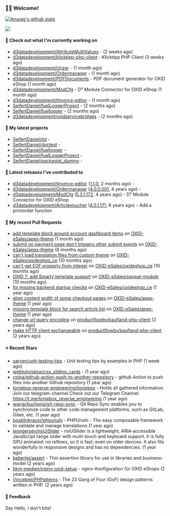 ### 🙋🏻 Welcome!

[![Anurag's github stats](https://github-readme-stats.vercel.app/api?username=seifertdaniel&show_icons=true&count_private=true)](https://github.com/anuraghazra/github-readme-stats)

![](https://github-profile-summary-cards.vercel.app/api/cards/profile-details?username=SeifertDaniel&theme=vue)

#### 👷 Check out what I'm currently working on

- [d3datadevelopment/AttributeMultiValues](https://github.com/d3datadevelopment/AttributeMultiValues) -  (2 weeks ago)
- [d3datadevelopment/klicktipp-php-client](https://github.com/d3datadevelopment/klicktipp-php-client) - Klicktipp PHP Client (3 weeks ago)
- [d3datadevelopment/Unzer](https://github.com/d3datadevelopment/Unzer) -  (1 month ago)
- [d3datadevelopment/Ordermanager](https://github.com/d3datadevelopment/Ordermanager) -  (1 month ago)
- [d3datadevelopment/PDFDocuments](https://github.com/d3datadevelopment/PDFDocuments) - PDF document generator for OXID eShop (1 month ago)
- [d3datadevelopment/ModCfg](https://github.com/d3datadevelopment/ModCfg) - D³ Module Connector for OXID eShop (1 month ago)
- [d3datadevelopment/tinymce-editor](https://github.com/d3datadevelopment/tinymce-editor) -  (1 month ago)
- [SeifertDaniel/fuelLoggerProject](https://github.com/SeifertDaniel/fuelLoggerProject) -  (2 months ago)
- [SeifertDaniel/fuellogger](https://github.com/SeifertDaniel/fuellogger) -  (2 months ago)
- [d3datadevelopment/oxidservicebridges](https://github.com/d3datadevelopment/oxidservicebridges) -  (2 months ago)

#### 🌱 My latest projects

- [SeifertDaniel/jtd](https://github.com/SeifertDaniel/jtd) - 
- [SeifertDaniel/doctest](https://github.com/SeifertDaniel/doctest) - 
- [SeifertDaniel/fuellogger](https://github.com/SeifertDaniel/fuellogger) - 
- [SeifertDaniel/fuelLoggerProject](https://github.com/SeifertDaniel/fuelLoggerProject) - 
- [SeifertDaniel/packagist_dummy](https://github.com/SeifertDaniel/packagist_dummy) - 

#### 🔭 Latest releases I've contributed to

- [d3datadevelopment/tinymce-editor](https://github.com/d3datadevelopment/tinymce-editor) ([1.1.0](https://github.com/d3datadevelopment/tinymce-editor/releases/tag/1.1.0), 2 months ago) - 
- [d3datadevelopment/Ordermanager](https://github.com/d3datadevelopment/Ordermanager) ([4.0.0.001](https://github.com/d3datadevelopment/Ordermanager/releases/tag/4.0.0.001), 4 years ago) - 
- [d3datadevelopment/ModCfg](https://github.com/d3datadevelopment/ModCfg) ([5.3.1.172](https://github.com/d3datadevelopment/ModCfg/releases/tag/5.3.1.172), 4 years ago) - D³ Module Connector for OXID eShop
- [d3datadevelopment/Articlevoucher](https://github.com/d3datadevelopment/Articlevoucher) ([4.0.1.171](https://github.com/d3datadevelopment/Articlevoucher/releases/tag/4.0.1.171), 6 years ago) - Add a printorder function

#### 🔨 My recent Pull Requests

- [add template block around account dashboard items](https://github.com/OXID-eSales/apex-theme/pull/66) on [OXID-eSales/apex-theme](https://github.com/OXID-eSales/apex-theme) (1 month ago)
- [submit on payment page don&#39;t triggers other submit events](https://github.com/OXID-eSales/apex-theme/pull/64) on [OXID-eSales/apex-theme](https://github.com/OXID-eSales/apex-theme) (8 months ago)
- [can&#39;t load translation files from custom theme](https://github.com/OXID-eSales/oxideshop_ce/pull/963) on [OXID-eSales/oxideshop_ce](https://github.com/OXID-eSales/oxideshop_ce) (10 months ago)
- [can&#39;t get EOF property from integer](https://github.com/OXID-eSales/oxideshop_ce/pull/962) on [OXID-eSales/oxideshop_ce](https://github.com/OXID-eSales/oxideshop_ce) (10 months ago)
- [OXID 7: add Smarty template support](https://github.com/OXID-eSales/paypal-module/pull/278) on [OXID-eSales/paypal-module](https://github.com/OXID-eSales/paypal-module) (10 months ago)
- [fix missing backend startup checks](https://github.com/OXID-eSales/oxideshop_ce/pull/927) on [OXID-eSales/oxideshop_ce](https://github.com/OXID-eSales/oxideshop_ce) (1 year ago)
- [align content width of some checkout pages](https://github.com/OXID-eSales/apex-theme/pull/47) on [OXID-eSales/apex-theme](https://github.com/OXID-eSales/apex-theme) (1 year ago)
- [missing template block for search article list](https://github.com/OXID-eSales/apex-theme/pull/46) on [OXID-eSales/apex-theme](https://github.com/OXID-eSales/apex-theme) (1 year ago)
- [change url query encoding](https://github.com/productflowbv/kaufland-php-client/pull/26) on [productflowbv/kaufland-php-client](https://github.com/productflowbv/kaufland-php-client) (2 years ago)
- [make HTTP client exchangeable](https://github.com/productflowbv/kaufland-php-client/pull/25) on [productflowbv/kaufland-php-client](https://github.com/productflowbv/kaufland-php-client) (2 years ago)

#### ⭐ Recent Stars

- [sarven/unit-testing-tips](https://github.com/sarven/unit-testing-tips) - Unit testing tips by examples in PHP (1 week ago)
- [webtutorialsw/css_sliding_cards](https://github.com/webtutorialsw/css_sliding_cards) -  (1 year ago)
- [cpina/github-action-push-to-another-repository](https://github.com/cpina/github-action-push-to-another-repository) - github Action to push files into another Github repository (1 year ago)
- [toniebox-reverse-engineering/toniebox](https://github.com/toniebox-reverse-engineering/toniebox) - Holds all gathered information. Join our telegram-channel Check out our Telegram Channel https://t.me/toniebox_reverse_engineering (1 year ago)
- [wangchucheng/git-repo-sync](https://github.com/wangchucheng/git-repo-sync) - Git Repo Sync enables you to synchronize code to other code management platforms, such as GitLab, Gitee, etc. (1 year ago)
- [boxblinkracer/phpunuhi](https://github.com/boxblinkracer/phpunuhi) - PHPUnuhi - The easy composable framework to validate and manage translations (1 year ago)
- [leongersen/noUiSlider](https://github.com/leongersen/noUiSlider) - noUiSlider is a lightweight, ARIA-accessible JavaScript range slider with multi-touch and keyboard support. It is fully GPU animated: no reflows, so it is fast; even on older devices. It also fits wonderfully in responsive designs and has no dependencies. (1 year ago)
- [beberlei/assert](https://github.com/beberlei/assert) - Thin assertion library for use in libraries and business-model (2 years ago)
- [bkm-medien/nginx-oxid-setup](https://github.com/bkm-medien/nginx-oxid-setup) - nginx-Konfiguration für OXID eShops (2 years ago)
- [Vincebml/PHPatterns](https://github.com/Vincebml/PHPatterns) - The 23 Gang of Four (GoF) design patterns written in PHP. (2 years ago)

#### 💬 Feedback

Say Hello, I don't bite!
